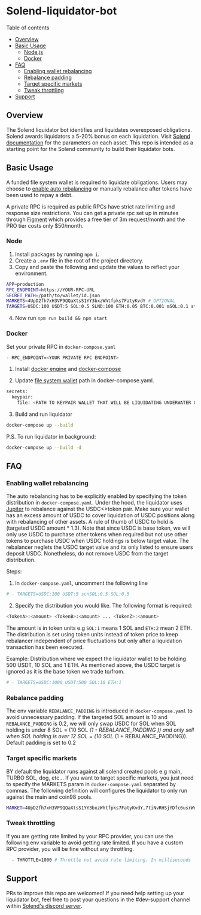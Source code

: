 # Solend-liquidator-bot

Table of contents

* [Overview](#overview)
* [Basic Usage](#basic-usage)
  * [Node.js](#node)
  * [Docker](#docker)
* [FAQ](#faq)
  * [Enabling wallet rebalancing](#enabling-wallet-rebalancing)
  * [Rebalance padding](#rebalance-padding)
  * [Target specific markets](#target-specific-markets)
  * [Tweak throttling](#tweak-throttling)
* [Support](#support)

## Overview

The Solend liquidator bot identifies and liquidates overexposed obligations. Solend awards liquidators a 5-20% bonus on each liquidation. Visit [Solend documentation](https://docs.solend.fi/protocol/parameters) for the parameters on each asset. This repo is intended as a starting point for the Solend community to build their liquidator bots.

## Basic Usage

A funded file system wallet is required to liquidate obligations. Users may choose to [enable auto rebalancing](#enabling-wallet-rebalancing) or manually rebalance after tokens have been used to repay a debt.

A private RPC is required as public RPCs have strict rate limiting and response size restrictions. You can get a private rpc set up in minutes through [Figment](https://www.figment.io/datahub/solana) which provides a free tier of 3m request/month and the PRO tier costs only $50/month.

### Node

1. Install packages by running `npm i`.
2. Create a `.env` file in the root of the project directory.
3. Copy and paste the following and update the values to reflect your
   environment.
```sh
APP=production
RPC_ENDPOINT=https://YOUR-RPC-URL
SECRET_PATH=/path/to/wallet/id.json
MARKETS=4UpD2fh7xH3VP9QQaXtsS1YY3bxzWhtfpks7FatyKvdY # OPTIONAL
TARGETS=USDC:100 USDT:5 SOL:0.5 SLND:100 ETH:0.05 BTC:0.001 mSOL:0.1 stSOL:0.1 RAY:1 SRM:1 FTT:.125 ORCA:1 # OPTIONAL
```
4. Now run `npm run build && npm start`

### Docker

Set your private RPC in `docker-compose.yaml`

```sh
- RPC_ENDPOINT=<YOUR PRIVATE RPC ENDPOINT>
```

1. Install [docker engine](https://docs.docker.com/get-docker/) and [docker-compose](https://docs.docker.com/compose/install/)

2. Update [file system wallet](https://docs.solana.com/wallet-guide/file-system-wallet) path in docker-compose.yaml.

```sh
secrets:
  keypair:
    file: <PATH TO KEYPAIR WALLET THAT WILL BE LIQUIDATING UNDERWATER OBLIGATIONS>
```

3. Build and run liquidator

```sh
docker-compose up --build
```

P.S. To run liquidator in background:

```sh
docker-compose up --build -d
```

## FAQ

### Enabling wallet rebalancing

The auto rebalancing has to be explicitly enabled by specifying the token distribution in `docker-compose.yaml`. Under the hood, the liquidator uses [Jupiter](https://docs.jup.ag/) to rebalance against the USDC<>token pair. Make sure your wallet has an excess amount of USDC to cover liquidation of USDC positions along with rebalancing of other assets. A rule of thumb of USDC to hold is (targeted USDC amount * 1.3). Note that since USDC is base token, we will only use USDC to purchase other tokens when required but not use other tokens to purchase USDC when USDC holdings is below target value. The rebalancer neglets the USDC target value and its only listed to ensure users deposit USDC. Nonetheless, do not remove USDC from the target distribution.

Steps:

1. In `docker-compose.yaml`, uncomment the following line

```sh
# - TARGETS=USDC:100 USDT:5 scnSOL:0.5 SOL:0.5
```

2. Specify the distribution you would like. The following format is required:

```sh
<TokenA>:<amount> <TokenB>:<amount> ... <TokenZ>:<amount>
```

The amount is in token units e.g `SOL:1` means 1 SOL and `ETH:2` mean 2 ETH. The distribution is set using token units instead of token price to keep rebalancer  independent of price fluctuations but only after a liquidation transaction has been executed.

Example: Distribution where we expect the liquidator wallet to be holding 500 USDT, 10 SOL and 1 ETH. As mentioned above, the USDC target is ignored as it is the base token we trade to/from.

```sh
# - TARGETS=USDC:1000 USDT:500 SOL:10 ETH:1
```

### Rebalance padding

The env variable `REBALANCE_PADDING` is introduced in `docker-compose.yaml` to avoid unnecessary padding. If the targeted SOL amount is 10 and `REBALANCE_PADDING` is 0.2, we will only swap USDC for SOL when SOL holding is under 8 SOL = (10 SOL *(1 - REBALANCE_PADDING )) and only sell when SOL holding is over 12 SOL = (10 SOL* (1 + REBALANCE_PADDING)). Default padding is set to 0.2

### Target specific markets

BY default the liquidator runs against all solend created pools e.g main, TURBO SOL, dog, etc... If you want to target specific markets, you just need to specify the MARKETS param in `docker-compose.yaml` separated by commas. The following definition will configures the liquidator to only run against the main and coin98 pools.

```sh
MARKET=4UpD2fh7xH3VP9QQaXtsS1YY3bxzWhtfpks7FatyKvdY,7tiNvRHSjYDfc6usrWnSNPyuN68xQfKs1ZG2oqtR5F46
```

### Tweak throttling

If you are getting rate limited by your RPC provider, you can use the following env variable to avoid getting rate limited. If you have a custom RPC provider, you will be fine without any throttling.

```sh
  - THROTTLE=1000 # Throttle not avoid rate limiting. In milliseconds
```

## Support

PRs to improve this repo are welcomed! If you need help setting up your liquidator bot, feel free to post your questions in the #dev-support channel within [Solend's discord server](https://discord.gg/exscEFpB7s).
